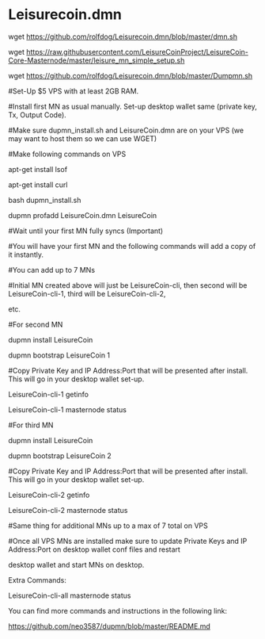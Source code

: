# Leisurecoin.dmn

wget https://github.com/rolfdog/Leisurecoin.dmn/blob/master/dmn.sh

wget https://raw.githubusercontent.com/LeisureCoinProject/LeisureCoin-Core-Masternode/master/leisure_mn_simple_setup.sh

wget https://github.com/rolfdog/Leisurecoin.dmn/blob/master/Dumpmn.sh

#Set-Up $5 VPS with at least 2GB RAM.

#Install first MN as usual manually. Set-up desktop wallet same (private key, Tx, Output Code). 

#Make sure dupmn_install.sh and LeisureCoin.dmn are on your VPS (we may want to host them so we can use WGET)

#Make following commands on VPS 

apt-get install lsof

apt-get install curl

bash dupmn_install.sh

dupmn profadd LeisureCoin.dmn LeisureCoin

#Wait until your first MN fully syncs (Important)

#You will have your first MN and the following commands will add a copy of it instantly.

#You can add up to 7 MNs

#Initial MN created above will just be LeisureCoin-cli, then second will be LeisureCoin-cli-1, third will be LeisureCoin-cli-2, 

etc.

#For second MN

dupmn install LeisureCoin 

dupmn bootstrap LeisureCoin 1

#Copy Private Key and IP Address:Port that will be presented after install. This will go in your desktop wallet set-up.

LeisureCoin-cli-1 getinfo

LeisureCoin-cli-1 masternode status

#For third MN

dupmn install LeisureCoin 

dupmn bootstrap LeisureCoin 2

#Copy Private Key and IP Address:Port that will be presented after install. This will go in your desktop wallet set-up.

LeisureCoin-cli-2 getinfo

LeisureCoin-cli-2 masternode status

#Same thing for additional MNs up to a max of 7 total on VPS

#Once all VPS MNs are installed make sure to update Private Keys and IP Address:Port on desktop wallet conf files and restart 

desktop wallet and start MNs on desktop.

Extra Commands:

LeisureCoin-cli-all masternode status

You can find more commands and instructions in the following link:

https://github.com/neo3587/dupmn/blob/master/README.md
